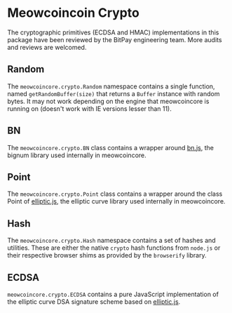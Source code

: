 # Meowcoincoin Crypto
The cryptographic primitives (ECDSA and HMAC) implementations in this package have been reviewed by the BitPay engineering team. More audits and reviews are welcomed.

## Random
The `meowcoincore.crypto.Random` namespace contains a single function, named `getRandomBuffer(size)` that returns a `Buffer` instance with random bytes. It may not work depending on the engine that meowcoincore is running on (doesn't work with IE versions lesser than 11).

## BN
The `meowcoincore.crypto.BN` class contains a wrapper around [bn.js](https://github.com/indutny/bn.js), the bignum library used internally in meowcoincore.

## Point
The `meowcoincore.crypto.Point` class contains a wrapper around the class Point of [elliptic.js](https://github.com/indutny/elliptic), the elliptic curve library used internally in meowcoincore.

## Hash
The `meowcoincore.crypto.Hash` namespace contains a set of hashes and utilities. These are either the native `crypto` hash functions from `node.js` or their respective browser shims as provided by the `browserify` library.

## ECDSA
`meowcoincore.crypto.ECDSA` contains a pure JavaScript implementation of the elliptic curve DSA signature scheme based on [elliptic.js](https://github.com/indutny/elliptic).
